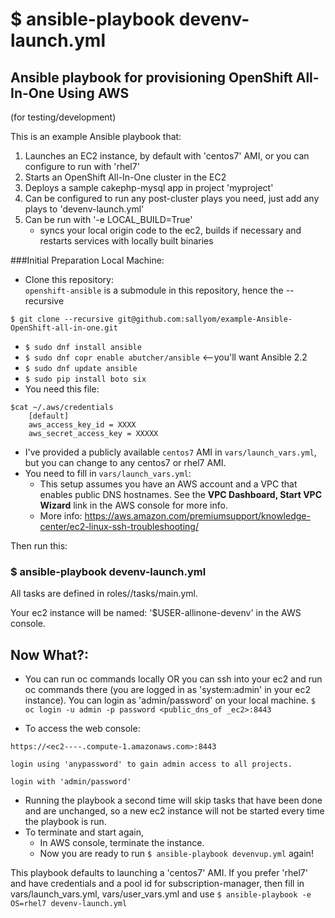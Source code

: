 $ ansible-playbook devenv-launch.yml
=========================

## Ansible playbook for provisioning OpenShift All-In-One Using AWS
(for testing/development)

This is an example Ansible playbook that:

1. Launches an EC2 instance, by default with 'centos7' AMI, or you can configure to run with 'rhel7' 
2. Starts an OpenShift All-In-One cluster in the EC2
3. Deploys a sample cakephp-mysql app in project 'myproject'
4. Can be configured to run any post-cluster plays you need, just add any plays to 'devenv-launch.yml'
5. Can be run with '-e LOCAL_BUILD=True'
   - syncs your local origin code to the ec2, builds if necessary and restarts services with locally built binaries

###Initial Preparation Local Machine:
*  Clone this repository:      
   `openshift-ansible` is a submodule in this repository, hence the --recursive 
```
$ git clone --recursive git@github.com:sallyom/example-Ansible-OpenShift-all-in-one.git
```
*  `$ sudo dnf install ansible`
*  `$ sudo dnf copr enable abutcher/ansible`  <--you'll want Ansible 2.2
*  `$ sudo dnf update ansible`
*  `$ sudo pip install boto six`
*  You need this file:
```
$cat ~/.aws/credentials
    [default]
    aws_access_key_id = XXXX
    aws_secret_access_key = XXXXX
```
* I've provided a publicly available `centos7` AMI in `vars/launch_vars.yml`, but you can change to any centos7 or rhel7 AMI.
* You need to fill in `vars/launch_vars.yml`:
  * This setup assumes you have an AWS account and a VPC that enables public DNS hostnames.
    See the **VPC Dashboard, Start VPC Wizard** link in the AWS console for more info.
  * More info: https://aws.amazon.com/premiumsupport/knowledge-center/ec2-linux-ssh-troubleshooting/

Then run this:
### $ ansible-playbook devenv-launch.yml

All tasks are defined in roles/<task>/tasks/main.yml.

Your ec2 instance will be named: '$USER-allinone-devenv' in the AWS console.

## Now What?:

* You can run oc commands locally OR you can ssh into your ec2 and run oc commands there
  (you are logged in as 'system:admin' in your ec2 instance).  You can login as 'admin/password' on your local machine.
  `$ oc login -u admin -p password <public_dns_of _ec2>:8443`

* To access the web console:
```
https://<ec2----.compute-1.amazonaws.com>:8443
 
login using 'anypassword' to gain admin access to all projects.

login with 'admin/password'
```

* Running the playbook a second time will skip tasks that have been done and are unchanged, so 
  a new ec2 instance will not be started every time the playbook is run.
* To terminate and start again, 
    * In AWS console, terminate the instance.
    * Now you are ready to run `$ ansible-playbook devenvup.yml` again!

This playbook defaults to launching a 'centos7' AMI.  If you prefer 'rhel7' and have credentials and
a pool id for subscription-manager, then fill in vars/launch_vars.yml, vars/user_vars.yml  and use 
`$ ansible-playbook -e OS=rhel7 devenv-launch.yml`


